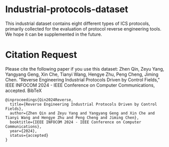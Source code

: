 # Industrial-protocols-dataset
This industrial dataset contains eight different types of ICS protocols, primarily collected for the evaluation of protocol reverse engineering tools. We hope it can be supplemented in the future.
# Citation Request
Please cite the following paper if you use this dataset:
Zhen Qin, Zeyu Yang, Yangyang Geng, Xin Che, Tianyi Wang, Hengye Zhu, Peng Cheng, Jiming Chen. "Reverse Engineering Industrial Protocols Driven by Control Fields," IEEE INFOCOM 2024 - IEEE Conference on Computer Communications, accepted.
BibTeX
``` 
@inproceedings{Qin2024Reverse,
  title={Reverse Engineering Industrial Protocols Driven by Control Fields},
  author={Zhen Qin and Zeyu Yang and Yangyang Geng and Xin Che and Tianyi Wang and Hengye Zhu and Peng Cheng and Jiming Chen},
  booktitle={IEEE INFOCOM 2024 - IEEE Conference on Computer Communications},
  year={2024},
  status={accepted}
}
``` 
